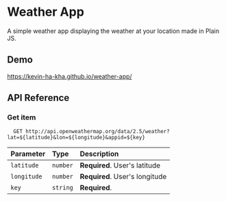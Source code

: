 # Weather App

A simple weather app displaying the weather at your location made in Plain JS.


## Demo

https://kevin-ha-kha.github.io/weather-app/


## API Reference

### Get item

```http
  GET http://api.openweathermap.org/data/2.5/weather?lat=${latitude}&lon=${longitude}&appid=${key}

```

| Parameter | Type     | Description                       |
| :-------- | :------- | :-------------------------------- |
| `latitude`      | `number` | **Required**. User's latitude |
| `longitude`      | `number` | **Required**. User's longitude |
| `key`      | `string` | **Required**.  |

